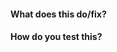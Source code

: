 #### What does this do/fix?

#### How do you test this?

<!--
If there's a backing issue, link the issue via Zenhub's connect feature.
If multiple issues are addressed, simply link them with `#{issue number}` in a
comment below.
-->
